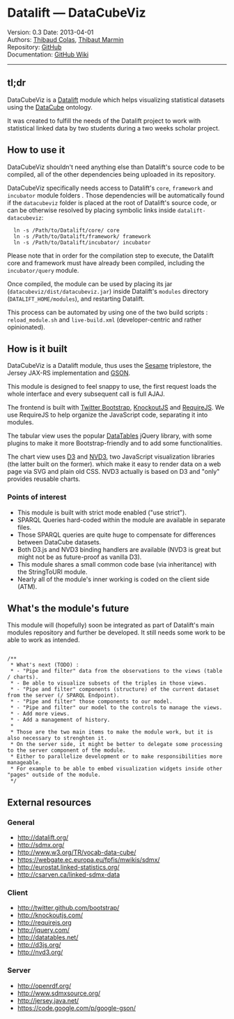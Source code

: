 # Datalift — DataCubeViz

Version: 0.3
Date: 2013-04-01  
Authors: [Thibaud Colas](https://github.com/ThibWeb), [Thibaut Marmin](https://github.com/marminthibaut)  
Repository: [GitHub](https://github.com/Thibau/datalift-datacubeviz/)  
Documentation: [GitHub Wiki](https://github.com/Thibau/datalift-sdmxdatacube/wiki)  

---------------------------------------------------------------------

## tl;dr

DataCubeViz is a [Datalift](http://datalift.org/) module which helps visualizing statistical datasets using the [DataCube](http://www.w3.org/TR/vocab-data-cube/) ontology.

It was created to fulfill the needs of the Datalift project to work with statistical linked data by two students during a two weeks scholar project.

## How to use it

DataCubeViz shouldn't need anything else than Datalift's source code to be compiled, all of the other dependencies being uploaded in its repository.

DataCubeViz specifically needs access to Datalift's `core`, `framework` and `incubator` module folders . Those dependencies will be automatically found if the `datacubeviz` folder is placed at the root of Datalift's source code, or can be otherwise resolved by placing symbolic links inside `datalift-datacubeviz`:

```
  ln -s /Path/to/Datalift/core/ core
  ln -s /Path/to/Datalift/framework/ framework
  ln -s /Path/to/Datalift/incubator/ incubator
```

Please note that in order for the compilation step to execute, the Datalift core and framework must have already been compiled, including the `incubator/query` module.

Once compiled, the module can be used by placing its jar (`datacubeviz/dist/datacubeviz.jar`) inside Datalift's `modules` directory (`DATALIFT_HOME/modules`), and restarting Datalift.

This process can be automated by using one of the two build scripts : `reload_module.sh` and `live-build.xml` (developer-centric and rather opinionated).

## How is it built

DataCubeViz is a Datalift module, thus uses the [Sesame](http://openrdf.org/) triplestore, the Jersey JAX-RS implementation and [GSON](https://code.google.com/p/google-gson/).

This module is designed to feel snappy to use, the first request loads the whole interface and every subsequent call is full AJAJ.

The frontend is built with [Twitter Bootstrap](http://twitter.github.com/bootstrap/), [KnockoutJS](http://knockoutjs.com/) and [RequireJS](http://requirejs.org/). We use RequireJS to help organize the JavaScript code, separating it into modules.

The tabular view uses the popular [DataTables](http://datatables.net/) jQuery library, with some plugins to make it more Bootstrap-friendly and to add some functionalities.

The chart view uses [D3](http://d3js.org/) and [NVD3](http://nvd3.org/), two JavaScript visualization libraries (the latter built on the former). which make it easy to render data on a web page via SVG and plain old CSS. NVD3 actually is based on D3 and "only" provides reusable charts.

### Points of interest

* This module is built with strict mode enabled ("use strict").
* SPARQL Queries hard-coded within the module are available in separate files.
* Those SPARQL queries are quite huge to compensate for differences between DataCube datasets.
* Both D3.js and NVD3 binding handlers are available (NVD3 is great but might not be as future-proof as vanilla D3).
* This module shares a small common code base (via inheritance) with the StringToURI module.
* Nearly all of the module's inner working is coded on the client side (ATM).

## What's the module's future

This module will (hopefully) soon be integrated as part of Datalift's main modules repository and further be developed. It still needs some work to be able to work as intended.

```

/**
 * What's next (TODO) :
 * - "Pipe and filter" data from the observations to the views (table / charts).
 * - Be able to visualize subsets of the triples in those views.
 * - "Pipe and filter" components (structure) of the current dataset from the server (/ SPARQL Endpoint).
 * - "Pipe and filter" those components to our model.
 * - "Pipe and filter" our model to the controls to manage the views.
 * - Add more views.
 * - Add a management of history.
 *
 * Those are the two main items to make the module work, but it is also necessary to strenghten it.
 * On the server side, it might be better to delegate some processing to the server component of the module.
 * Either to parallelize development or to make responsibilities more manageable.
 * For example to be able to embed visualization widgets inside other "pages" outside of the module.
 */

```

## External resources

### General

- http://datalift.org/
- http://sdmx.org/
- http://www.w3.org/TR/vocab-data-cube/
- https://webgate.ec.europa.eu/fpfis/mwikis/sdmx/
- http://eurostat.linked-statistics.org/
- http://csarven.ca/linked-sdmx-data

### Client

- http://twitter.github.com/bootstrap/
- http://knockoutjs.com/
- http://requirejs.org
- http://jquery.com/
- http://datatables.net/
- http://d3js.org/
- http://nvd3.org/

### Server

- http://openrdf.org/
- http://www.sdmxsource.org/
- http://jersey.java.net/
- https://code.google.com/p/google-gson/
